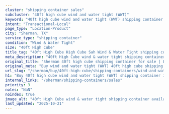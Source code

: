 ```yaml
---
cluster: "shipping container sales"
subcluster: "40ft high cube wind and water tight (WWT)"
keyword: "40ft high cube wind and water tight (WWT) shipping container for sale Sherman, TX"
intent: "Transactional-Local"
page_type: "Location-Product"
city: "Sherman, TX"
service_type: "shipping container"
condition: "Wind & Water Tight"
size: "40ft High Cube"
title_tag: "40ft High Cube High Cube Sah Wind & Water Tight shipping container Sales in Sherman | LC Container"
meta_description: "40ft High Cube wind & water tight shipping container sales in Sherman. High cube containers with extra height. Fast delivery, competitive pricing. Serving shipping containers area. Quote ID: PB9. Call (214) 524-4168 for your free quote today."
original_title: "Sherman 40ft high cube shipping container for sale | LC"
original_meta: "Buy wind and water tight (WWT) 40ft high cube shipping container sale with local delivery in Sherman, TX. LC Container — local Since 2003. Request a fast quote today."
url_slug: "/sherman/buy/40ft-high-cube/shipping-containers/wind-and-water-tight-wwt"
h1: "Buy 40ft high cube wind and water tight (WWT) shipping container in Sherman"
internal_links: "/sherman/shipping-containers/sales"
priority: 3
notes: "NaN"
noindex: true
image_alt: "40ft High Cube wind & water tight shipping container available for delivery in Sherman"
last_updated: "2025-10-21"
---
```


<!-- TODO: Add unique city/inventory copy, images, and internal links here. -->
